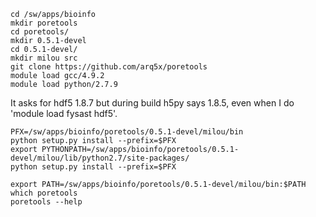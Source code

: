     cd /sw/apps/bioinfo
    mkdir poretools
    cd poretools/
    mkdir 0.5.1-devel
    cd 0.5.1-devel/
    mkdir milou src
    git clone https://github.com/arq5x/poretools
    module load gcc/4.9.2 
    module load python/2.7.9

It asks for hdf5 1.8.7 but during build h5py says 1.8.5, even when I do 'module load fysast hdf5'.

    PFX=/sw/apps/bioinfo/poretools/0.5.1-devel/milou/bin
    python setup.py install --prefix=$PFX
    export PYTHONPATH=/sw/apps/bioinfo/poretools/0.5.1-devel/milou/lib/python2.7/site-packages/
    python setup.py install --prefix=$PFX

    export PATH=/sw/apps/bioinfo/poretools/0.5.1-devel/milou/bin:$PATH
    which poretools
    poretools --help


